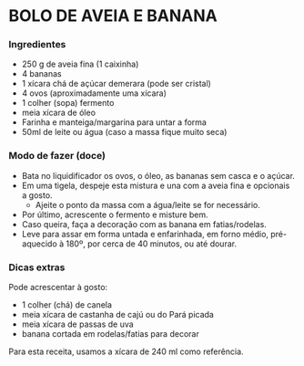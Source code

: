 # BOLO DE AVEIA E BANANA

### Ingredientes

* 250 g de aveia fina (1 caixinha)
* 4 bananas
* 1 xícara chá de açúcar demerara (pode ser cristal)
* 4 ovos (aproximadamente uma xícara)
* 1 colher (sopa) fermento
* meia xícara de óleo
* Farinha e manteiga/margarina para untar a forma
* 50ml de leite ou água (caso a massa fique muito seca)

### Modo de fazer (doce)

* Bata no liquidificador os ovos, o óleo, as bananas sem casca e o açúcar.
* Em uma tigela, despeje esta mistura e una com a  aveia fina e opcionais a gosto.
  * Ajeite o ponto da massa com a água/leite se for necessário.
* Por último, acrescente o fermento e misture bem.
* Caso queira, faça a decoração com as banana em fatias/rodelas.
* Leve para assar em forma untada e enfarinhada, em forno médio, pré-aquecido à 180º, por cerca de 40 minutos, ou até dourar.

### Dicas extras

Pode acrescentar à gosto:

* 1 colher (chá) de canela
* meia xícara de castanha de cajú ou do Pará picada
* meia xícara de passas de uva
* banana cortada em rodelas/fatias para decorar

Para esta receita, usamos a xícara de 240 ml como referência.
